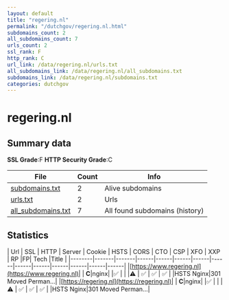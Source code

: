 ```yaml
---
layout: default
title: "regering.nl"
permalink: "/dutchgov/regering.nl.html"
subdomains_count: 2
all_subdomains_count: 7
urls_count: 2
ssl_rank: F
http_rank: C
url_link: /data/regering.nl/urls.txt
all_subdomains_link: /data/regering.nl/all_subdomains.txt
subdomains_link: /data/regering.nl/subdomains.txt
categories: dutchgov
---
```



# regering.nl
## Summary data


**SSL Grade**:F
**HTTP Security Grade**:C


| File       | Count | Info |
|------------|-------|------|
|[subdomains.txt](/data/regering.nl/subdomains.txt)|2|Alive subdomains|
|[urls.txt](/data/regering.nl/urls.txt)|2|Urls|
|[all_subdomains.txt](/data/regering.nl/all_subdomains.txt)|7|All found subdomains (history)|


## Statistics


| Url | SSL | HTTP | Server | Cookie | HSTS | CORS | CTO | CSP | XFO | XXP | RP |FP| Tech |Title |
|--------|-------|-------|------|------|------|------|------|------|------|------|------|------|------|
|[https://www.regering.nl](https://www.regering.nl)| | **C**|nginx| |:white_check_mark: | | |:warning: | :white_check_mark: | :white_check_mark: | :white_check_mark: | |HSTS Nginx|301 Moved Perman...|
|[https://regering.nl](https://regering.nl)| | **C**|nginx| |:white_check_mark: | | |:warning: | :white_check_mark: | :white_check_mark: | :white_check_mark: | |HSTS Nginx|301 Moved Perman...|